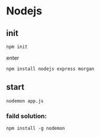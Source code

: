 # Nodejs

## init
```
npm init
```

enter

```
npm install nodejs express morgan
```


## start
```
nodemon app.js
```


### faild solution:
```
npm install -g nodemon
```